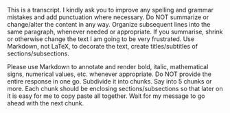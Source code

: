 This is a transcript. I kindly ask you to improve any spelling and grammar mistakes and add punctuation where necessary. Do NOT summarize or change/alter the content in any way. Organize subsequent lines into the same paragraph, whenever needed or appropriate. If you summarise, shrink or otherwise change the text I am going to be very frustrated. Use Markdown, not LaTeX, to decorate the text, create titles/subtitles of sections/subsections.

Please use Markdown to annotate and render bold, italic, mathematical signs, numerical values, etc. whenever appropriate. Do NOT provide the entire response in one go. Subdivide it into chunks. Say into 5 chunks or more. Each chunk should be enclosing sections/subsections so that later on it is easy for me to copy paste all together. Wait for my message to go ahead with the next chunk. 
